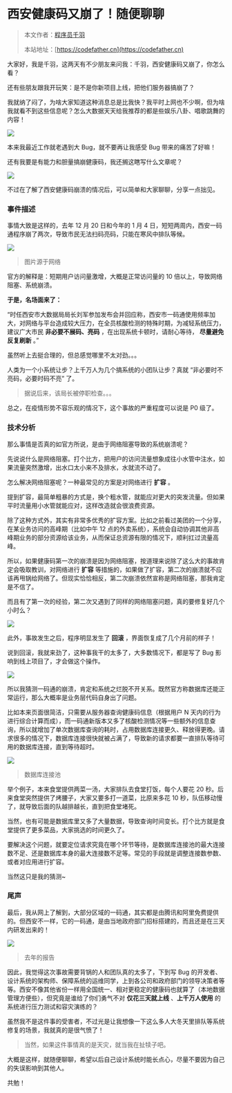 # 西安健康码又崩了！随便聊聊

> 本文作者：[程序员千羽](https://yuyuanweb.feishu.cn/wiki/Abldw5WkjidySxkKxU2cQdAtnah)
>
> 本站地址：[https://codefather.cn](https://codefather.cn)

大家好，我是千羽，这两天有不少朋友来问我：千羽，西安健康码又崩了，你怎么看？

还有些朋友跟我开玩笑：是不是你新项目上线，把他们服务器搞崩了？

我就纳了闷了，为啥大家知道这种消息总是比我快？我平时上网也不少啊，但为啥我就看不到这些信息呢？怎么大数据天天给我推荐的都是些娱乐八卦、唱歌跳舞的内容！

![](https://pic.yupi.icu/5563/202311091231368.png)

本来我最近工作就老遇到大 Bug，就不要再让我感受 Bug 带来的痛苦了好嘛！

还有我要是有能力和胆量搞崩健康码，我还搁这瞎写什么文章呢？

![](https://pic.yupi.icu/5563/202311091231252.png)

不过在了解了西安健康码崩溃的情况后，可以简单和大家聊聊，分享一点拙见。

### 事件描述

事情大致是这样的，去年 12 月 20 日和今年的 1 月 4 日，短短两周内，西安一码通程序崩了两次，导致市民无法扫码亮码，只能在寒风中排队等候。

![](https://pic.yupi.icu/5563/202311091231311.jpeg)

> 图片源于网络

官方的解释是：短期用户访问量激增，大概是正常访问量的 10 倍以上，导致网络阻塞、系统崩溃。

**于是，名场面来了：**

“时任西安市大数据局局长刘军参加发布会并回应称，西安市一码通使用频率加大，对网络与平台造成较大压力，在全员核酸检测的特殊时期，为减轻系统压力，建议广大市民 **非必要不展码、亮码** ，在出现系统卡顿时，请耐心等待， **尽量避免反复刷新** 。”

虽然听上去挺合理的，但总感觉哪里不太对劲。。。

人类为一个小系统让步？上千万人为几个搞系统的小团队让步？真就 “非必要时不亮码，必要时码不亮” 了。

> 据说后来，该局长被停职检查。。。

总之，在疫情形势不容乐观的情况下，这个事故的严重程度可以说是 P0 级了。

### 技术分析

那么事情是否真的如官方所说，是由于网络阻塞导致的系统崩溃呢？

先说说什么是网络阻塞。打个比方，把用户的访问流量想象成往小水管中注水，如果流量突然激增，出水口太小来不及排水，水就流不动了。

怎么解决网络阻塞呢？一种最常见的方案是对网络进行 **扩容** 。

提到扩容，最简单粗暴的方式是，换个粗水管，就能应对更大的突发流量。但如果平时流量用小水管就能应对，这样改造就会很浪费资源。

除了这种方式外，其实有非常多优秀的扩容方案。比如之前看过美团的一个分享，在某业务访问的高峰期（比如中午 12 点的外卖系统），系统会自动协调其他非高峰期业务的部分资源给该业务，从而保证总资源有限的情况下，顺利扛过流量高峰。

所以，如果健康码第一次的崩溃是因为网络阻塞，按道理来说除了这么大的事故肯定会吸取教训，对网络进行 **扩容** 等措施的，如果做了扩容，第二次的崩溃就不应该再甩锅给网络了。但现实恰恰相反，第二次崩溃依然宣称是网络阻塞，那我肯定是不信了。

而且有了第一次的经验，第二次又遇到了同样的网络阻塞问题，真的要修复好几个小时么？

![](https://pic.yupi.icu/5563/202311091231323.png)

此外，事故发生之后，程序明显发生了 **回滚** ，界面恢复成了几个月前的样子！

说到回滚，我就来劲了，这种事我干的太多了，大多数情况下，都是写了 Bug 影响到线上项目了，才会做这个操作。

![](https://pic.yupi.icu/5563/202311091231267.png)

所以我猜测一码通的崩溃，肯定和系统之烂脱不开关系。既然官方称数据库还能正常运行，那么大概率是业务层代码自身出了问题。

比如本来页面很简洁，只需要从服务器查询健康码信息（根据用户 N 天内的行为进行综合计算而成），而一码通新版本又多了核酸检测情况等一些额外的信息查询，所以就增加了单次数据库查询的耗时，占用数据库连接更久、释放得更晚。请求很多的情况下，数据库连接很快就被占满了，导致新的请求都要一直排队等待可用的数据库连接，直到等待超时。

![](https://pic.yupi.icu/5563/202311091231294.jpeg)

> 数据库连接池

举个例子，本来食堂提供两菜一汤，大家排队去食堂打饭，每个人要花 20 秒。后来食堂突然提供了烤腰子，大家又要多打一道菜，比原来多花 10 秒，队伍移动慢了，就导致后面的队越排越长，直到把食堂堵死。

当然，也有可能是数据库里又多了大量数据，导致查询时间变长。打个比方就是食堂提供了更多菜品，大家挑选的时间更久了。

要解决这个问题，就要定位请求究竟在哪个环节等待，是数据库连接池的最大连接数不足、还是数据库本身的最大连接数不足等。常见的手段就是调整连接数参数、或者对应用进行扩容。

当然这只是我的猜测~

### 尾声

最后，我从网上了解到，大部分区域的一码通，其实都是由腾讯和阿里免费提供的。但西安不一样，它的一码通，是由当地政府部门招标搭建的，而且还是在三天内研发出来的！

![](https://pic.yupi.icu/5563/202311091231784.jpeg)

> 去年的报告

因此，我觉得这次事故需要背锅的人和团队真的太多了，下到写 Bug 的开发者、设计系统的架构师、保障系统的运维同学，上到各公司和政府部门的领导决策者等等。西安不像其他省份一样用全国统一、相对更稳定的健康码也就算了（本地数据管理方便些），但究竟是谁给了你们勇气不对 **仅花三天就上线** 、**上千万人使用** 的系统进行压力测试和容灾演练的？

虽然我不是这件事的受害者，不过光是让我想像一下这么多人大冬天里排队等系统修复的场景，我就真的是很气愤了！

> 当然，如果这件事情真的是天灾，就当我在扯犊子吧。

大概是这样，就随便聊聊，希望以后自己设计系统时能长点心，尽量不要因为自己的失误影响到其他人。

共勉！